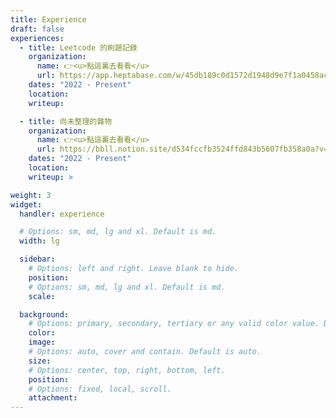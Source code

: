 ```yaml
---
title: Experience
draft: false
experiences:
  - title: Leetcode 的刷題記錄
    organization:
      name: 👉<u>點這裏去看看</u>
      url: https://app.heptabase.com/w/45db189c0d1572d1948d9e7f1a0458ac2453d2f8aa56ea0eaaacedfeec1197e1
    dates: "2022 - Present"
    location:
    writeup: 

  - title: 尚未整理的雜物
    organization:
      name: 👉<u>點這裏去看看</u>
      url: https://bbll.notion.site/d534fccfb3524ffd843b5607fb358a0a?v=48815bd18fdb4cc69a9b4503e043c3fd
    dates: "2022 - Present"
    location:
    writeup: >

weight: 3
widget:
  handler: experience

  # Options: sm, md, lg and xl. Default is md.
  width: lg

  sidebar:
    # Options: left and right. Leave blank to hide.
    position: 
    # Options: sm, md, lg and xl. Default is md.
    scale:

  background:
    # Options: primary, secondary, tertiary or any valid color value. Default is primary.
    color:
    image:
    # Options: auto, cover and contain. Default is auto.
    size:
    # Options: center, top, right, bottom, left.
    position:
    # Options: fixed, local, scroll.
    attachment:
---
```

